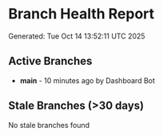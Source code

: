 # Branch Health Report
Generated: Tue Oct 14 13:52:11 UTC 2025

## Active Branches
- **main** - 10 minutes ago by Dashboard Bot

## Stale Branches (>30 days)
No stale branches found
